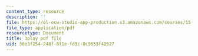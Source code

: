 ```yaml
---
content_type: resource
description: ''
file: https://ol-ocw-studio-app-production.s3.amazonaws.com/courses/15-071-the-analytics-edge-spring-2017/36e3f254248f8f1efd3c8c9653f42527_iq7cPtJzgZM.pdf
file_type: application/pdf
resourcetype: Document
title: 3play pdf file
uid: 36e3f254-248f-8f1e-fd3c-8c9653f42527
---
```

